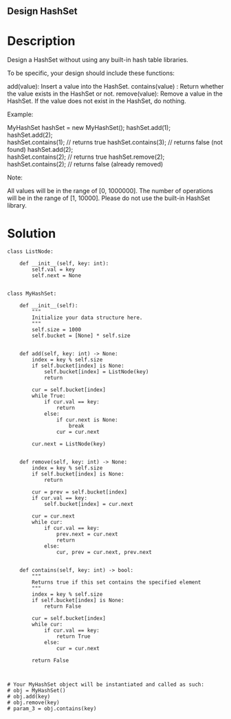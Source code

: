 Design HashSet
---

# Description
Design a HashSet without using any built-in hash table libraries.

To be specific, your design should include these functions:

add(value): Insert a value into the HashSet. 
contains(value) : Return whether the value exists in the HashSet or not.
remove(value): Remove a value in the HashSet. If the value does not exist in the HashSet, do nothing.

Example:

MyHashSet hashSet = new MyHashSet();
hashSet.add(1);         
hashSet.add(2);         
hashSet.contains(1);    // returns true
hashSet.contains(3);    // returns false (not found)
hashSet.add(2);          
hashSet.contains(2);    // returns true
hashSet.remove(2);          
hashSet.contains(2);    // returns false (already removed)

Note:

All values will be in the range of [0, 1000000].
The number of operations will be in the range of [1, 10000].
Please do not use the built-in HashSet library.

# Solution
```python3
class ListNode:
    
    def __init__(self, key: int):
        self.val = key
        self.next = None
        
        
class MyHashSet:

    def __init__(self):
        """
        Initialize your data structure here.
        """
        self.size = 1000
        self.bucket = [None] * self.size
        

    def add(self, key: int) -> None:
        index = key % self.size
        if self.bucket[index] is None:
            self.bucket[index] = ListNode(key)
            return
        
        cur = self.bucket[index]
        while True:
            if cur.val == key:
                return
            else:
                if cur.next is None:
                    break
                cur = cur.next
                
        cur.next = ListNode(key)
        

    def remove(self, key: int) -> None:
        index = key % self.size
        if self.bucket[index] is None:
            return
        
        cur = prev = self.bucket[index]
        if cur.val == key:
            self.bucket[index] = cur.next
           
        cur = cur.next
        while cur:
            if cur.val == key:
                prev.next = cur.next
                return
            else:
                cur, prev = cur.next, prev.next
        

    def contains(self, key: int) -> bool:
        """
        Returns true if this set contains the specified element
        """
        index = key % self.size
        if self.bucket[index] is None:
            return False
        
        cur = self.bucket[index]
        while cur:
            if cur.val == key:
                return True
            else:
                cur = cur.next
                
        return False
        


# Your MyHashSet object will be instantiated and called as such:
# obj = MyHashSet()
# obj.add(key)
# obj.remove(key)
# param_3 = obj.contains(key)
```
